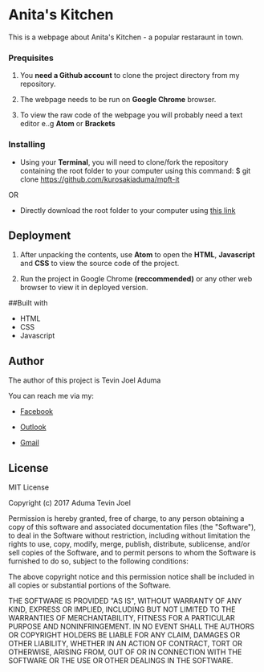 # Anita's Kitchen
This is a webpage about Anita's Kitchen - a popular restaraunt in town.


### Prequisites
1. You **need a Github account** to clone the project directory from my repository.

1. The webpage needs to be run on **Google Chrome** browser.

1. To view the raw code of the webpage you will probably need a text editor e..g **Atom** or **Brackets**

### Installing
* Using your **Terminal**, you will need to clone/fork the repository containing the root folder to your computer using this command: $ git clone https://github.com/kurosakiaduma/mpft-it

OR

* Directly download the root folder to your computer using [this link](https://github.com/kurosakiaduma/mpft-it/archive/master.zip)

## Deployment
1. After unpacking the contents, use **Atom** to open the **HTML**,  **Javascript** and **CSS** to view the source code of the project.

1. Run the project in Google Chrome **(reccommended)** or any other web browser to view it in deployed version.

##Built with
* HTML
* CSS
* Javascript


## Author
The author of this project is Tevin Joel Aduma

You can reach me via my:
* [Facebook](https://facebook.com/taduma)

* [Outlook](mailto:tevin74@live.com)

* [Gmail](mailto:kurosakiaduma@gmail.com)

## License
MIT License

Copyright (c) 2017
Aduma Tevin Joel

Permission is hereby granted, free of charge, to any person obtaining a copy
of this software and associated documentation files (the "Software"), to deal
in the Software without restriction, including without limitation the rights
to use, copy, modify, merge, publish, distribute, sublicense, and/or sell
copies of the Software, and to permit persons to whom the Software is
furnished to do so, subject to the following conditions:

The above copyright notice and this permission notice shall be included in all
copies or substantial portions of the Software.

THE SOFTWARE IS PROVIDED "AS IS", WITHOUT WARRANTY OF ANY KIND, EXPRESS OR
IMPLIED, INCLUDING BUT NOT LIMITED TO THE WARRANTIES OF MERCHANTABILITY,
FITNESS FOR A PARTICULAR PURPOSE AND NONINFRINGEMENT. IN NO EVENT SHALL THE
AUTHORS OR COPYRIGHT HOLDERS BE LIABLE FOR ANY CLAIM, DAMAGES OR OTHER
LIABILITY, WHETHER IN AN ACTION OF CONTRACT, TORT OR OTHERWISE, ARISING FROM,
OUT OF OR IN CONNECTION WITH THE SOFTWARE OR THE USE OR OTHER DEALINGS IN THE
SOFTWARE.
